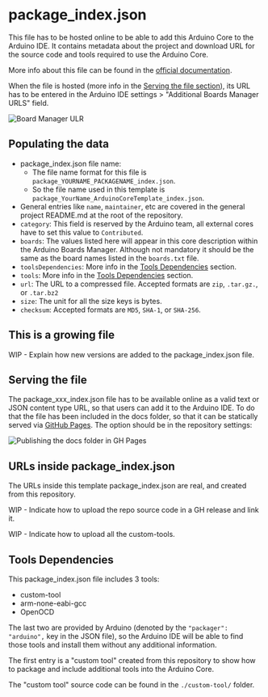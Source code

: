# package_index.json

This file has to be hosted online to be able to add this Arduino Core to the
Arduino IDE. It contains metadata about the project and download URL for the
source code and tools required to use the Arduino Core.

More info about this file can be found in the
[official documentation](https://github.com/arduino/Arduino/wiki/Arduino-IDE-1.6.x-package_index.json-format-specification).

When the file is hosted (more info in the
[Serving the file section](#serving-the-file)), its URL has to be entered in the
Arduino IDE settings > "Additional Boards Manager URLS" field.

![Board Manager ULR](https://user-images.githubusercontent.com/4189262/59982732-9ed55380-960e-11e9-90ef-d07b87e1179b.png)


## Populating the data

- package_index.json file name:
    - The file name format for this file is
      `package_YOURNAME_PACKAGENAME_index.json`.
    - So the file name used in this template is
    `package_YourName_ArduinoCoreTemplate_index.json`.
- General entries like `name`, `maintainer`, etc are covered in the general
  project README.md at the root of the repository.
- `category`: This field is reserved by the Arduino team, all external cores
  have to set this value to `Contributed`.
- `boards`: The values listed here will appear in this core description within
  the Arduino Boards Manager. Although not mandatory it should be the same
  as the board names listed in the `boards.txt` file.
- `toolsDependencies`: More info in the
  [Tools Dependencies](#tools-dependencies) section.
- `tools`: More info in the [Tools Dependencies](#tools-dependencies) section.
- `url`: The URL to a compressed file. Accepted formats are `zip`, `.tar.gz.`,
  or `.tar.bz2`
- `size`: The unit for all the size keys is bytes.
- `checksum`: Accepted formats are `MD5`, `SHA-1`, or `SHA-256`.


## This is a growing file

WIP - Explain how new versions are added to the package_index.json file.


## Serving the file

The package_xxx_index.json file has to be available online as a valid text or
JSON content type URL, so that users can add it to the Arduino IDE.
To do that the file has been included in the docs folder, so that it can be
statically served via [GitHub Pages](https://pages.github.com/). The option
should be in the repository settings:

![Publishing the docs folder in GH Pages](https://user-images.githubusercontent.com/4189262/58943144-0bc79d00-8777-11e9-8aea-23d93d890dde.png)


## URLs inside package_index.json

The URLs inside this template package_index.json are real, and created from
this repository.

WIP - Indicate how to upload the repo source code in a GH release and link it.

WIP - Indicate how to upload all the custom-tools.


## Tools Dependencies

This package_index.json file includes 3 tools:

- custom-tool
- arm-none-eabi-gcc
- OpenOCD

The last two are provided by Arduino (denoted by the `"packager": "arduino",`
key in the JSON file), so the Arduino IDE will be able to find those tools and
install them without any additional information.

The first entry is a "custom tool" created from this repository to show how to
package and include additional tools into the Arduino Core.

The "custom tool" source code can be found in the `./custom-tool/` folder.
